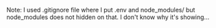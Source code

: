 
Note: I used .gitignore file where I put .env and node_modules/ but node_modules does not hidden on that. I don't know why it's showing...

